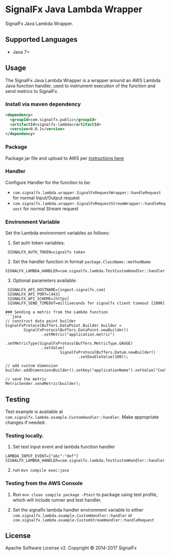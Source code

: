 # SignalFx Java Lambda Wrapper

SignalFx Java Lambda Wrapper.

## Supported Languages

* Java 7+

## Usage

The SignalFx Java Lambda Wrapper is a wrapper around an AWS Lambda Java function handler, used to instrument execution of the function and send metrics to SignalFx.

### Install via maven dependency
```xml
<dependency>
  <groupId>com.signalfx.public</groupId>
  <artifactId>signalfx-lambda</artifactId>
  <version>0.0.1</version>
</dependency>
```

###  Package
Package jar file and upload to AWS per [instructions here](http://docs.aws.amazon.com/lambda/latest/dg/java-create-jar-pkg-maven-no-ide.html)

### Handler
Configure Handler for the function to be:
- `com.signalfx.lambda.wrapper.SignalFxRequestWrapper::handleRequest` for normal Input/Output request
- `com.signalfx.lambda.wrapper.SignalFxRequestStreamWrapper::handleRequest` for normal Stream request

### Environment Variable
Set the Lambda environment variables as follows:

1) Set auth token variables:
```
 SIGNALFX_AUTH_TOKEN=signalfx token
```
2) Set the handler function in format `package.ClassName::methodName`
```
SIGNALFX_LAMBDA_HANDLER=com.signalfx.lambda.TestCustomHandler::handler
```
3) Optional parameters available:
```
 SIGNALFX_API_HOSTNAME=[ingest.signalfx.com]
 SIGNALFX_API_PORT=[443]
 SIGNALFX_API_SCHEME=[https]
 SIGNALFX_SEND_TIMEOUT=milliseconds for signalfx client timeout [2000]

### Sending a metric from the Lambda function
```java
// construct data point builder
SignalFxProtocolBuffers.DataPoint.Builder builder =
        SignalFxProtocolBuffers.DataPoint.newBuilder()
                .setMetric("application.metric")
                .setMetricType(SignalFxProtocolBuffers.MetricType.GAUGE)
                .setValue(
                        SignalFxProtocolBuffers.Datum.newBuilder()
                                .setDoubleValue(100));

// add custom dimension
builder.addDimensionsBuilder().setKey("applicationName").setValue("CoolApp").build();

// send the metric
MetricSender.sendMetric(builder);
```

## Testing
Test example is available at `com.signalfx.lambda.example.CustomHandler::handler`. Make appropriate changes if needed.

### Testing locally.
1) Set test input event and lambda function handler
```
LAMBDA_INPUT_EVENT={"abc":"def"}
SIGNALFX_LAMBDA_HANDLER=com.signalfx.lambda.TestCustomHandler::handler
```
2) run `mvn compile exec:java`

### Testing from the AWS Console
1) Run `mvn clean compile package -Ptest` to package using test profile, which will include runner and test handler.

2) Set the signalfx lambda handler environment variable to either
`com.signalfx.lambda.example.CustomHandler::handler` or `com.signalfx.lambda.example.CustomStreamHandler::handleRequest`

## License

Apache Software License v2. Copyright © 2014-2017 SignalFx